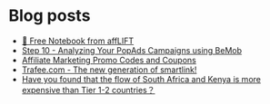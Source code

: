 # Blog posts
<!-- BLOG-POST-LIST:START -->
- [📝 Free Notebook from affLIFT](https://afflift.com/f/threads/%F0%9F%93%9D-free-notebook-from-afflift.10054/)
- [Step 10 - Analyzing Your PopAds Campaigns using BeMob](https://afflift.com/f/threads/step-10-analyzing-your-popads-campaigns-using-bemob.2947/)
- [Affiliate Marketing Promo Codes and Coupons](https://afflift.com/f/threads/affiliate-marketing-promo-codes-and-coupons.587/)
- [Trafee.com - The new generation of smartlink!](https://afflift.com/f/threads/trafee-com-the-new-generation-of-smartlink.6265/)
- [Have you found that the flow of South Africa and Kenya is more expensive than Tier 1-2 countries？](https://afflift.com/f/threads/have-you-found-that-the-flow-of-south-africa-and-kenya-is-more-expensive-than-tier-1-2-countries%EF%BC%9F.10134/)
<!-- BLOG-POST-LIST:END -->
